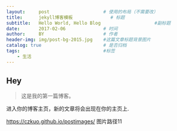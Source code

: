```yaml
---
layout:     post   				    # 使用的布局（不需要改）
title:      jekyll博客模板 				# 标题 
subtitle:   Hello World, Hello Blog                    #副标题
date:       2017-02-06 				# 时间
author:     BY 						# 作者
header-img: img/post-bg-2015.jpg 	#这篇文章标题背景图片
catalog: true 						# 是否归档
tags:								#标签
    - 生活
---
```


## Hey
>这是我的第一篇博客。

进入你的博客主页，新的文章将会出现在你的主页上.

https://czkuo.github.io/postimages/        图片路径11